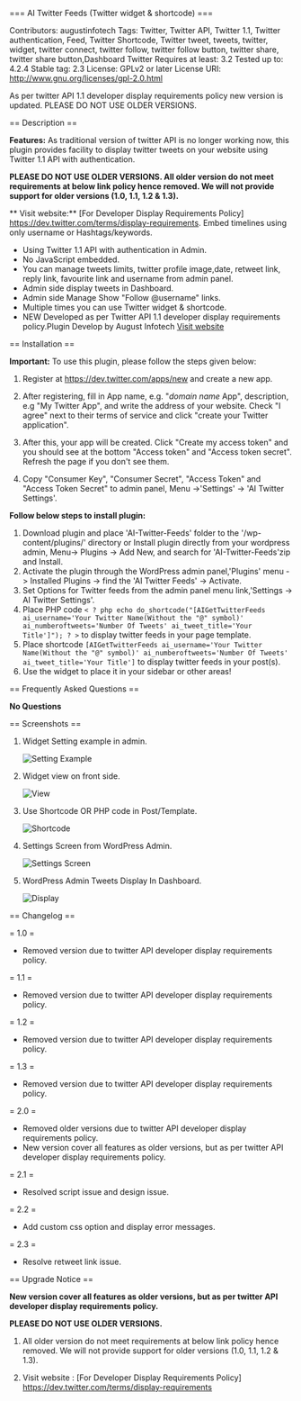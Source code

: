 === AI Twitter Feeds (Twitter widget & shortcode) ===

Contributors: augustinfotech
Tags: Twitter, Twitter API, Twitter 1.1, Twitter authentication, Feed, Twitter Shortcode, Twitter tweet, tweets, twitter, widget, twitter connect, twitter follow, twitter follow button, twitter share, twitter share button,Dashboard Twitter
Requires at least: 3.2
Tested up to: 4.2.4
Stable tag: 2.3
License: GPLv2 or later
License URI: http://www.gnu.org/licenses/gpl-2.0.html


As per twitter API 1.1 developer display requirements policy new version is updated. PLEASE DO NOT USE OLDER VERSIONS. 

== Description ==

**Features:** As traditional version of twitter API is no longer working now, this plugin provides facility to display twitter tweets on your website using Twitter 1.1 API with authentication.



**PLEASE DO NOT USE OLDER VERSIONS.
All older version do not meet requirements at below link policy hence removed. We will not provide support for older versions (1.0, 1.1, 1.2 & 1.3).**



**
Visit website:** [For Developer Display Requirements Policy] https://dev.twitter.com/terms/display-requirements. Embed timelines using only username or Hashtags/keywords.

* Using Twitter 1.1 API with authentication in Admin.
* No JavaScript embedded.
* You can manage tweets limits, twitter profile image,date, retweet link, reply link, favourite link and username from admin panel.
* Admin side display tweets in Dashboard.
* Admin side Manage Show "Follow @username" links.
* Multiple times you can use Twitter widget & shortcode.
* NEW Developed as per Twitter API 1.1 developer display requirements policy.Plugin Develop by August Infotech [Visit website](http://www.augustinfotech.com)

== Installation ==

**Important:** To use this plugin, please follow the steps given below:

1) Register at https://dev.twitter.com/apps/new and create a new app.

2) After registering, fill in App name, e.g. "_domain name_ App", description, e.g "My Twitter App", and write the address of your website. Check "I agree" next to their terms of service and click "create your Twitter application".

3) After this, your app will be created. Click "Create my access token" and you should see at the bottom "Access token" and "Access token secret". Refresh the page if you don't see them.

4) Copy "Consumer Key", "Consumer Secret", "Access Token" and "Access Token Secret" to admin panel, Menu ->'Settings' -> 'AI Twitter Settings'.


**Follow below steps to install plugin:**

1. Download plugin and place 'AI-Twitter-Feeds' folder to the '/wp-content/plugins/' directory or Install plugin directly from your wordpress admin, Menu-> Plugins -> Add New, and search for 'AI-Twitter-Feeds'zip and Install.
2. Activate the plugin through the WordPress admin panel,'Plugins' menu -> Installed Plugins -> find the 'AI Twitter Feeds' -> Activate.
3. Set Options for Twitter feeds from the admin panel menu link,'Settings -> AI Twitter Settings'.
4. Place PHP code `< ? php echo do_shortcode("[AIGetTwitterFeeds ai_username='Your Twitter Name(Without the "@" symbol)' ai_numberoftweets='Number Of Tweets' ai_tweet_title='Your Title']"); ? >` to display twitter feeds in your page template.
5. Place shortcode `[AIGetTwitterFeeds ai_username='Your Twitter Name(Without the "@" symbol)' ai_numberoftweets='Number Of Tweets' ai_tweet_title='Your Title']` to display twitter feeds in your post(s).
6. Use the widget to place it in your sidebar or other areas!


== Frequently Asked Questions ==

**No Questions**

== Screenshots ==

1. Widget Setting example in admin.

	![Setting Example](./screenshot-1.png)

2. Widget view on front side.

	![View](./screenshot-2.png)

3. Use Shortcode OR PHP code in Post/Template.

	![Shortcode](./screenshot-3.png)

4. Settings Screen from WordPress Admin.

	![Settings Screen](./screenshot-4.png)

5. WordPress Admin Tweets Display In Dashboard.

	![Display](./screenshot-5.png)


== Changelog ==

= 1.0 =
* Removed version due to twitter API developer display requirements policy.


= 1.1 =
* Removed version due to twitter API developer display requirements policy. 
 

= 1.2 =
* Removed version due to twitter API developer display requirements policy.  

= 1.3 =
* Removed version due to twitter API developer display requirements policy.  

= 2.0 =
* Removed older versions due to twitter API developer display requirements policy.
* New version cover all features as older versions, but as per twitter API developer display requirements policy.

= 2.1 =
* Resolved script issue and design issue.

= 2.2 =
* Add custom css option and display error messages.

= 2.3 =
* Resolve retweet link issue.

== Upgrade Notice ==

**New version cover all features as older versions, but as per twitter API developer display requirements policy.**

**PLEASE DO NOT USE OLDER VERSIONS.**

1. All older version do not meet requirements at below link policy hence removed. We will not provide support for older versions (1.0, 1.1, 1.2 & 1.3).

2. Visit website : [For Developer Display Requirements Policy] https://dev.twitter.com/terms/display-requirements